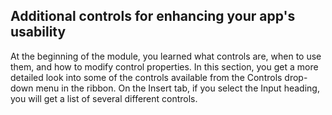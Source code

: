 ## Additional controls for enhancing your app's usability

At the beginning of the module, you learned what controls are, when to use them, and how to modify control properties. In this section, you get a more detailed look into some of the controls available from the Controls drop-down menu in the ribbon. On the Insert tab, if you select the Input heading, you will get a list of several different controls.


